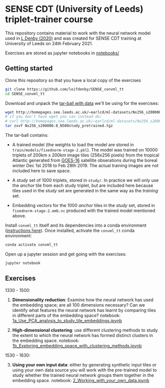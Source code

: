 # SENSE CDT (University of Leeds) triplet-trainer course

This repository contains material to work with the neural network model used in
[L Denby
(2020)](https://agupubs.onlinelibrary.wiley.com/doi/10.1029/2019GL085190)
and was created for SENSE CDT training at University of Leeds on 24th
February 2021.

Exercises are stored as jupyter notebooks in [notebooks/](notebooks/)

## Getting started

Clone this repository so that you have a local copy of the exercises

```bash
git clone https://github.com/leifdenby/SENSE_convml_tt
cd SENSE_convml_tt
```

Download and unpack the [tar-ball with
data](http://homepages.see.leeds.ac.uk/~earlcd/ml-datasets/Nx256_s200000.0_N500study_pretrained.tgz)
we'll be using for the exercises:

```bash
wget http://homepages.see.leeds.ac.uk/~earlcd/ml-datasets/Nx256_s200000.0_N500study_pretrained.tgz
# if you don't have wget you can instead do:
# curl http://homepages.see.leeds.ac.uk/~earlcd/ml-datasets/Nx256_s200000.0_N500study_pretrained.tgz --output Nx256_s200000.0_N500study_pretrained.tgz
tar zxvf Nx256_s200000.0_N500study_pretrained.tgz
```

The tar-ball contains:

- A trained model (the weights to load the model are stored in
  `train/models/fixednorm-stage-2.pkl`). The model was trained on 10000
  triplets of 200km x 200km image tiles (256x256 pixels) from the tropical
  Atlantic generated from [GOES-16](https://en.wikipedia.org/wiki/GOES-16)
  satellite obserations during the boreal winter Dec 1st 2018 to Feb 28th
   2019. The actual training images are not included here to save space.

- A *study* set of 1000 triplets, stored in `study/`. In practice we will only
  use the *anchor* tile from each study triplet, but are included here because
  tiles used in the *study* set are generated in the same way as the *training*
  set.

- Embedding vectors for the 1000 *anchor* tiles in the *study* set, stored in
  `fixednorm-stage-2.emb.nc` produced with the trained model mentioned above.

Install `convml_tt` itself and its dependencies into a conda environment 
([instructions here](https://github.com/leifdenby/convml_tt#getting-started)).
Once installed, activate the `convml_tt` conda environment:

```bash
conda activate convml_tt
```

Open up a jupyter session and get going with the exercises:

```bash
jupyter notebook
```

## Exercises

1330 - 1500:

1) **Dimensionality reduction**: Examine how the neural
   network has used the embedding space; are all 100 dimensions necessary? Can
   we identify what features the neural network has learnt by comparing tiles
   in different parts of the embedding space? notebook: [1a_Use_PCA_analysis_to_study_tile_embeddings.ipynb](notebooks/1a_Use_PCA_analysis_to_study_tile_embeddings.ipynb)

2) **High-dimensional clustering**: use different
   clustering methods to study the extent to which the neural network has
   formed distinct clusters in the embedding space.
   notebook: [1b_Exploring_embedding_space_with_clustering_methods.ipynb](notebooks/1b_Exploring_embedding_space_with_clustering_methods.ipynb)

1530 - 1630:

3) **Using your own input data**: either by generating synthetic input tiles or
   using your own data source you will work with the pre-trained model to study
   whether the trained neural network groups them together in the embedding
   space. notebook:
   [2_Working_with_your_own_data.ipynb](notebooks/2_Working_with_your_own_data.ipynb)
